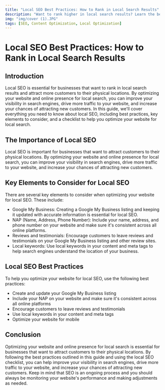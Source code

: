 ```yaml
---
title: "Local SEO Best Practices: How to Rank in Local Search Results"
description: "Want to rank higher in local search results? Learn the best practices for optimizing your website for local SEO and drive more traffic to your business."
img: "img/cover (1).JPG"
tags: [SEO, Content Optimization, Local Optimization]
---
```


# Local SEO Best Practices: How to Rank in Local Search Results

## Introduction
Local SEO is essential for businesses that want to rank in local search results and attract more customers to their physical locations. By optimizing your website and online presence for local search, you can improve your visibility in search engines, drive more traffic to your website, and increase your chances of attracting new customers. In this guide, we'll cover everything you need to know about local SEO, including best practices, key elements to consider, and a checklist to help you optimize your website for local search.

## The Importance of Local SEO
Local SEO is important for businesses that want to attract customers to their physical locations. By optimizing your website and online presence for local search, you can improve your visibility in search engines, drive more traffic to your website, and increase your chances of attracting new customers.

## Key Elements to Consider for Local SEO
There are several key elements to consider when optimizing your website for local SEO. These include:
- Google My Business: Creating a Google My Business listing and keeping it updated with accurate information is essential for local SEO.
- NAP (Name, Address, Phone Number): Include your name, address, and phone number on your website and make sure it's consistent across all online platforms.
- Reviews and testimonials: Encourage customers to leave reviews and testimonials on your Google My Business listing and other review sites.
- Local keywords: Use local keywords in your content and meta tags to help search engines understand the location of your business.

## Local SEO Best Practices
To help you optimize your website for local SEO, use the following best practices:
- Create and update your Google My Business listing
- Include your NAP on your website and make sure it's consistent across all online platforms
- Encourage customers to leave reviews and testimonials
- Use local keywords in your content and meta tags
- Optimize your website for mobile

## Conclusion
Optimizing your website and online presence for local search is essential for businesses that want to attract customers to their physical locations. By following the best practices outlined in this guide and using the local SEO checklist, you can help improve your visibility in search engines, drive more traffic to your website, and increase your chances of attracting new customers. Keep in mind that SEO is an ongoing process and you should always be monitoring your website's performance and making adjustments as needed.
